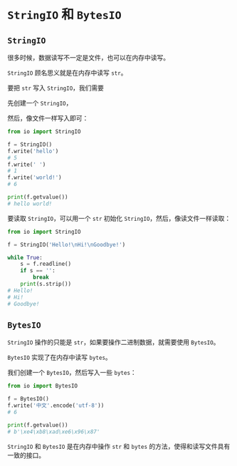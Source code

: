 # `StringIO` 和 `BytesIO`

## `StringIO`

很多时候，数据读写不一定是文件，也可以在内存中读写。

`StringIO` 顾名思义就是在内存中读写 `str`。

要把 `str` 写入 `StringIO`，我们需要

先创建一个 `StringIO`，

然后，像文件一样写入即可：

```python
from io import StringIO

f = StringIO()
f.write('hello')
# 5
f.write(' ')
# 1
f.write('world!')
# 6

print(f.getvalue())
# hello world!
```

要读取 `StringIO`，可以用一个 `str` 初始化 `StringIO`，然后，像读文件一样读取：

```python
from io import StringIO

f = StringIO('Hello!\nHi!\nGoodbye!')

while True:
    s = f.readline()
    if s == '':
        break
    print(s.strip())
# Hello!
# Hi!
# Goodbye!
```

## `BytesIO`

`StringIO` 操作的只能是 `str`，如果要操作二进制数据，就需要使用 `BytesIO`。

`BytesIO` 实现了在内存中读写 `bytes`。

我们创建一个 `BytesIO`，然后写入一些 `bytes`：

```python
from io import BytesIO

f = BytesIO()
f.write('中文'.encode('utf-8'))
# 6

print(f.getvalue())
# b'\xe4\xb8\xad\xe6\x96\x87'
```

`StringIO` 和 `BytesIO` 是在内存中操作 `str` 和 `bytes` 的方法，使得和读写文件具有一致的接口。
